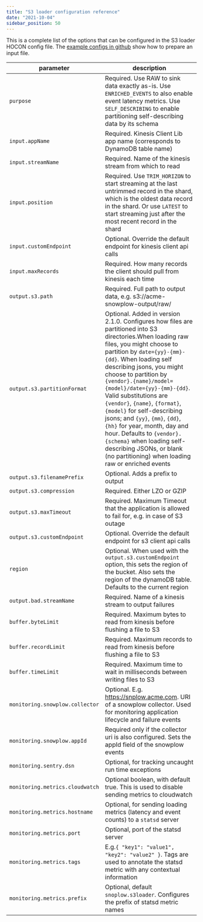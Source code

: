 ```yaml
---
title: "S3 loader configuration reference"
date: "2021-10-04"
sidebar_position: 50
---
```


This is a complete list of the options that can be configured in the S3 loader HOCON config file. The [example configs in github](https://github.com/snowplow/snowplow-s3-loader/tree/master/config) show how to prepare an input file.


| parameter | description |
|-----------|-------------|
| `purpose`                       | Required. Use RAW to sink data exactly as-is. Use `ENRICHED_EVENTS` to also enable event latency metrics. Use `SELF_DESCRIBING` to enable partitioning self-describing data by its schema |
| `input.appName`                 | Required. Kinesis Client Lib app name (corresponds to DynamoDB table name) |
| `input.streamName`              | Required. Name of the kinesis stream from which to read |
| `input.position`                | Required. Use `TRIM_HORIZON` to start streaming at the last untrimmed record in the shard, which is the oldest data record in the shard. Or use `LATEST` to start streaming just after the most recent record in the shard |
| `input.customEndpoint`          | Optional. Override the default endpoint for kinesis client api calls |
| `input.maxRecords`              | Required. How many records the client should pull from kinesis each time |
| `output.s3.path`                | Required. Full path to output data, e.g. s3://acme-snowplow-output/raw/ |
| `output.s3.partitionFormat`     | Optional. Added in version 2.1.0. Configures how files are partitioned into S3 directories.When loading raw files, you might choose to partition by `date={yy}-{mm}-{dd}`. When loading self describing jsons, you might choose to partition by `{vendor}.{name}/model={model}/date={yy}-{mm}-{dd}`. Valid substitutions are `{vendor}`, `{name}`, `{format}`, `{model}` for self-describing jsons; and `{yy}`, `{mm}`, `{dd}`, `{hh}` for year, month, day and hour. Defaults to `{vendor}.{schema}` when loading self-describing JSONs, or blank (no partitioning) when loading raw or enriched events |
| `output.s3.filenamePrefix`      | Optional. Adds a prefix to output |
| `output.s3.compression`         | Required. Either LZO or GZIP |
| `output.s3.maxTimeout`          | Required. Maximum Timeout that the application is allowed to fail for, e.g. in case of S3 outage |
| `output.s3.customEndpoint`      | Optional. Override the default endpoint for s3 client api calls |
| `region`                        | Optional. When used with the `output.s3.customEndpoint` option, this sets the region of the bucket. Also sets the region of the dynamoDB table. Defaults to the current region |
| `output.bad.streamName`         | Required. Name of a kinesis stream to output failures |
| `buffer.byteLimit`              | Required. Maximum bytes to read from kinesis before flushing a file to S3 |
| `buffer.recordLimit`            | Required. Maximum records to read from kinesis before flushing a file to S3 |
| `buffer.timeLimit`              | Required. Maximum time to wait in milliseconds between writing files to S3 |
| `monitoring.snowplow.collector` | Optional. E.g. <https://snplow.acme.com>. URI of a snowplow collector. Used for monitoring application lifecycle and failure events |
| `monitoring.snowplow.appId`     | Required only if the collector uri is also configured. Sets the appId field of the snowplow events |
| `monitoring.sentry.dsn`         | Optional, for tracking uncaught run time exceptions |
| `monitoring.metrics.cloudwatch` | Optional boolean, with default true. This is used to disable sending metrics to cloudwatch |
| `monitoring.metrics.hostname`   | Optional, for sending loading metrics (latency and event counts) to a `statsd` server |
| `monitoring.metrics.port`       | Optional, port of the statsd server |
| `monitoring.metrics.tags`       | E.g.`{ "key1": "value1", "key2": "value2" }`. Tags are used to annotate the statsd metric with any contextual information |
| `monitoring.metrics.prefix`     | Optional, default `snoplow.s3loader`. Configures the prefix of statsd metric names |
